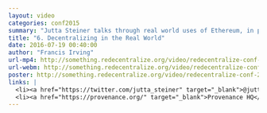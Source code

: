 ```yaml
---
layout: video
categories: conf2015
summary: "Jutta Steiner talks through real world uses of Ethereum, in particular supply chain management."
title: "6. Decentralizing in the Real World"
date: 2016-07-19 00:40:00
author: "Francis Irving"
url-mp4: http://something.redecentralize.org/video/redecentralize-conf-2015-6-decentralizing-in-the-real-world-jutta.mp4
url-webm: http://something.redecentralize.org/video/redecentralize-conf-2015-6-decentralizing-in-the-real-world-jutta.webm
poster: http://something.redecentralize.org/video/redecentralize-conf-2015-6-decentralizing-in-the-real-world-jutta.jpg
links: |
  <li><a href="https://twitter.com/jutta_steiner" target="_blank">@jutta_steiner</a></li>
  <li><a href="https://provenance.org/" target="_blank">Provenance HQ</a></li>
---
```

